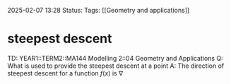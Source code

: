 2025-02-07 13:28
Status: 
Tags: [[Geometry and applications]]
# steepest descent

TD: YEAR1::TERM2::MA144 Modelling 2::04 Geometry and Applications
Q: What is used to provide the steepest descent at a point
A: The direction of steepest descent for a function $f(x)$ is $\nabla$